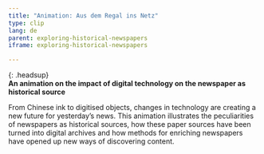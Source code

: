 ```yaml
---
title: "Animation: Aus dem Regal ins Netz"
type: clip
lang: de
parent: exploring-historical-newspapers
iframe: exploring-historical-newspapers

---
```


{: .headsup}                            
**An animation on the impact of digital technology on the newspaper as historical source**

From Chinese ink to digitised objects, changes in technology are creating a new future for yesterday’s news.
This animation illustrates the peculiarities of newspapers as historical sources, how these paper sources have been turned into digital archives and how methods for enriching newspapers have opened up new ways of discovering content.

<!-- more -->
